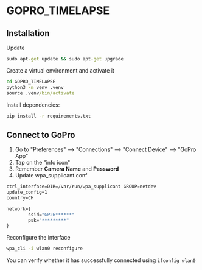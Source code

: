 # GOPRO_TIMELAPSE

## Installation

Update 
```cmd
sudo apt-get update && sudo apt-get upgrade
```

Create a virtual environment and activate it
```cmd
cd GOPRO_TIMELAPSE
python3 -m venv .venv
source .venv/bin/activate
```

Install dependencies:
```cmd
pip install -r requirements.txt
```

## Connect to GoPro

1. Go to "Preferences" --> "Connections" --> "Connect Device" --> "GoPro App"
2. Tap on the "info icon"
3. Remember **Camera Name** and **Password**
4. Update wpa_supplicant.conf

```cmd
ctrl_interface=DIR=/var/run/wpa_supplicant GROUP=netdev
update_config=1
country=CH

network={
        ssid="GP26******"
        psk="*********"
}
```
Reconfigure the interface
```cmd
wpa_cli -i wlan0 reconfigure
```
You can verify whether it has successfully connected using `ifconfig wlan0`

